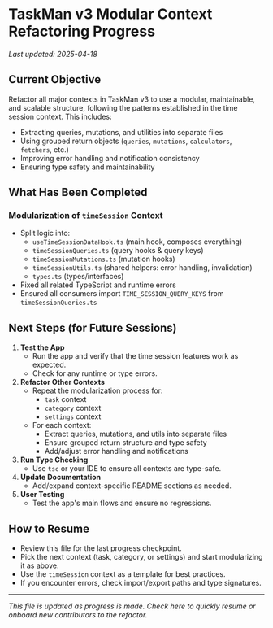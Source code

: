 # TaskMan v3 Modular Context Refactoring Progress

_Last updated: 2025-04-18_

## **Current Objective**

Refactor all major contexts in TaskMan v3 to use a modular, maintainable, and scalable structure, following the patterns established in the time session context. This includes:

- Extracting queries, mutations, and utilities into separate files
- Using grouped return objects (`queries`, `mutations`, `calculators`, `fetchers`, etc.)
- Improving error handling and notification consistency
- Ensuring type safety and maintainability

## **What Has Been Completed**

### Modularization of `timeSession` Context

- Split logic into:
  - `useTimeSessionDataHook.ts` (main hook, composes everything)
  - `timeSessionQueries.ts` (query hooks & query keys)
  - `timeSessionMutations.ts` (mutation hooks)
  - `timeSessionUtils.ts` (shared helpers: error handling, invalidation)
  - `types.ts` (types/interfaces)
- Fixed all related TypeScript and runtime errors
- Ensured all consumers import `TIME_SESSION_QUERY_KEYS` from `timeSessionQueries.ts`

## **Next Steps (for Future Sessions)**

1. **Test the App**
   - Run the app and verify that the time session features work as expected.
   - Check for any runtime or type errors.
2. **Refactor Other Contexts**
   - Repeat the modularization process for:
     - `task` context
     - `category` context
     - `settings` context
   - For each context:
     - Extract queries, mutations, and utils into separate files
     - Ensure grouped return structure and type safety
     - Add/adjust error handling and notifications
3. **Run Type Checking**
   - Use `tsc` or your IDE to ensure all contexts are type-safe.
4. **Update Documentation**
   - Add/expand context-specific README sections as needed.
5. **User Testing**
   - Test the app's main flows and ensure no regressions.

## **How to Resume**

- Review this file for the last progress checkpoint.
- Pick the next context (task, category, or settings) and start modularizing it as above.
- Use the `timeSession` context as a template for best practices.
- If you encounter errors, check import/export paths and type signatures.

---

_This file is updated as progress is made. Check here to quickly resume or onboard new contributors to the refactor._
